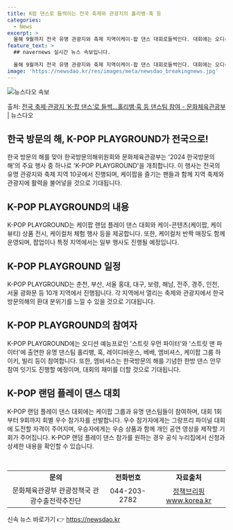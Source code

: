 ```yaml
---
title: K팝 댄스로 들썩이는 전국 축제와 관광지의 홀리뱅·훅 등
categories:
  - News
excerpt: >
  올해 9월까지 전국 유명 관광지와 축제 지역이케이-팝 댄스 대회로들썩인다. 대회에는 오디션예능프로인스트릿 우…
feature_text: >
  ## navernews 실시간 뉴스 속보입니다.

  올해 9월까지 전국 유명 관광지와 축제 지역이케이-팝 댄스 대회로들썩인다. 대회에는 오디션예능프로인스트릿 우…
image: 'https://newsdao.kr/res/images/meta/newsdao_breakingnews.jpg'
---
```


![뉴스다오 속보](https://newsdao.kr/res/images/meta/newsdao_breakingnews.jpg)

<p>출처: <a href="https://newsdao.kr/3876" rel="dofollow">전국 축제·관광지 ‘K-팝 댄스’로 들썩…홀리뱅·훅 등 댄스팀 참여 - 문화체육관광부</a> | 뉴스다오</p>

<h2 data-ke-size="size26">한국 방문의 해, K-POP PLAYGROUND가 전국으로!</h2>
<p data-ke-size="size16">한국 방문의 해를 맞아 한국방문의해위원회와 문화체육관광부는 '2024 한국방문의 해'의 주요 행사 중 하나로 'K-POP PLAYGROUND'을 개최합니다. 이 행사는 전국의 유명 관광지와 축제 지역 10곳에서 진행되며, 케이팝을 즐기는 팬들과 함께 지역 축제와 관광지에 활력을 불어넣을 것으로 기대됩니다.</p>

<h2 data-ke-size="size26">K-POP PLAYGROUND의 내용</h2>
<p data-ke-size="size16">K-POP PLAYGROUND는 케이팝 랜덤 플레이 댄스 대회와 케이-콘텐츠(케이팝, 케이뷰티) 상품 전시, 케이컬처 체험 행사 등을 제공합니다. 또한, 케이컬처 반짝 매장도 함께 운영되며, 팝업이나 특정 지역에서는 일부 행사도 진행될 예정입니다.</p>

<h2 data-ke-size="size26">K-POP PLAYGROUND 일정</h2>
<p data-ke-size="size16">K-POP PLAYGROUND는 춘천, 부산, 서울 홍대, 대구, 보령, 해남, 전주, 경주, 인천, 서울 광화문 등 10개 지역에서 진행됩니다. 각 지역에서 열리는 축제와 관광지에서 한국방문의해의 환대 분위기를 느낄 수 있을 것으로 기대됩니다.</p>

<h2 data-ke-size="size26">K-POP PLAYGROUND의 참여자</h2>
<p data-ke-size="size16">K-POP PLAYGROUND에는 오디션 예능프로인 '스트릿 우먼 파이터'와 '스트릿 맨 파이터'에 출연한 유명 댄스팀 홀리뱅, 훅, 레이디바운스, 베베, 엠비셔스, 케이팝 그룹 하이키, 빌리 등이 참여합니다. 또한, 엠비셔스는 한국방문의 해를 기념한 한방 댄스 안무 참여 잇기도 진행할 예정이며, 대회의 재미를 더할 것으로 기대됩니다.</p>

<h2 data-ke-size="size26">K-POP 랜덤 플레이 댄스 대회</h2>
<p data-ke-size="size16">K-POP 랜덤 플레이 댄스 대회에는 케이팝 그룹과 유명 댄스팀들이 참여하며, 대회 1회부터 9회까지 회별 우수 참가자를 선발합니다. 우수 참가자에게는 그랑프리 파이널 대회에 도전할 자격이 주어지며, 우승자에게는 우승 상품과 함께 개인 공연 영상을 제작할 기회가 주어집니다. K-POP 랜덤 플레이 댄스 참가를 원하는 경우 공식 누리집에서 신청과 상세한 내용을 확인할 수 있습니다.</p>

<p data-ke-size="size16">&nbsp;</p>
<table>
	<tbody>
		<tr>
			<td style="text-align: center; height: 17px;"><b>문의</b></td>
			<td style="text-align: center; height: 17px;"><b>전화번호</b></td>
			<td style="text-align: center; height: 17px;"><b>자료출처</b></td>
		</tr>
		<tr>
			<td style="text-align: center; height: 17px;">문화체육관광부 관광정책국 관광수출전략추진단</td>
			<td style="text-align: center; height: 17px;">044-203-2782</td>
			<td style="text-align: center; height: 17px;"><a href="https://newsdao.kr/3876">정책브리핑 www.korea.kr</a></td>
		</tr>
	</tbody>
</table> 

신속 뉴스 바로가기 👉 <a href="https://newsdao.kr" rel="dofollow">https://newsdao.kr</a>


